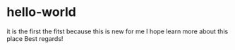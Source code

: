 # hello-world
it is the first
the fitst because this is new for me
I hope learn more about this place
Best regards!
